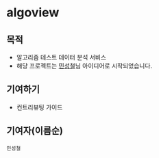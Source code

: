 # algoview

## 목적
* 알고리즘 테스트 데이터 분석 서비스
* 해당 프로젝트는 [민성철](https://github.com/Algorithm-Coding-Test-Data-Analysis/algoview.git)님 아이디어로 시작되었습니다.

## 기여하기
* 컨트리뷰팅 가이드

## 기여자(이름순)
`민성철`